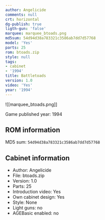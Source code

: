 ```yaml
---
author: Angelicide
comments: null
crt: horizontal
dg-publish: true
ligth-gun: 'false'
marquee: marquee_btoads.png
md5sum: 54d94d38a783321c3586ab7dd7d57768
model: 'Yes'
parts: 25
rom: btoads.zip
style: null
tags:
- cabinet
- '1994'
title: Battletoads
version: 1.0
video: 'Yes'
year: '1994'
---
```


![[marquee_btoads.png]]

Game published year: 1994

## ROM information

MD5 sum: `54d94d38a783321c3586ab7dd7d57768` 

## Cabinet information

- Author: Angelicide
- File: btoads.zip
- Version: 1.0
- Parts: 25
- Introduction video: Yes
- Own cabinet design: Yes
- Style: None
- Light guns: no
- AGEBasic enabled: no

